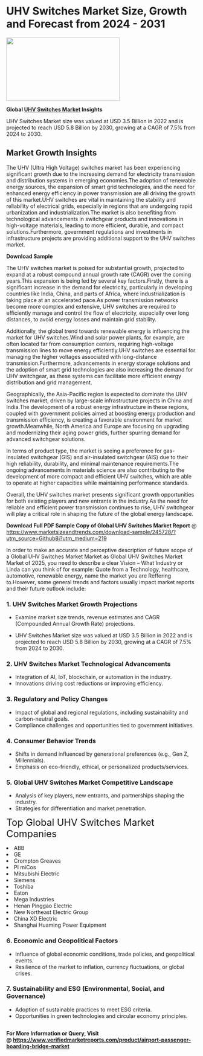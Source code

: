 <H1>UHV Switches Market Size, Growth and Forecast from 2024 - 2031</H1><img class="aligncenter size-medium wp-image-584254" src="https://thirdeyenews.in/wp-content/uploads/2024/09/Global-Market-Research-300x168.jpeg" alt="" width="300" height="168" /><p><strong>Global&nbsp;<a href="https://www.marketsizeandtrends.com/download-sample/245728/?utm_source=Github8j?utm_medium=219">UHV Switches Market</a> Insights</strong></p><p>UHV Switches Market size was valued at USD 3.5 Billion in 2022 and is projected to reach USD 5.8 Billion by 2030, growing at a CAGR of 7.5% from 2024 to 2030.</p><p><h2>Market Growth Insights</h2> <p>The UHV (Ultra High Voltage) switches market has been experiencing significant growth due to the increasing demand for electricity transmission and distribution systems in emerging economies.The adoption of renewable energy sources, the expansion of smart grid technologies, and the need for enhanced energy efficiency in power transmission are all driving the growth of this market.UHV switches are vital in maintaining the stability and reliability of electrical grids, especially in regions that are undergoing rapid urbanization and industrialization.The market is also benefiting from technological advancements in switchgear products and innovations in high-voltage materials, leading to more efficient, durable, and compact solutions.Furthermore, government regulations and investments in infrastructure projects are providing additional support to the UHV switches market.</p> <p><strong>Download Sample</strong></p> <p>The UHV switches market is poised for substantial growth, projected to expand at a robust compound annual growth rate (CAGR) over the coming years.This expansion is being led by several key factors.Firstly, there is a significant increase in the demand for electricity, particularly in developing countries like India, China, and parts of Africa, where industrialization is taking place at an accelerated pace.As power transmission networks become more complex and extensive, UHV switches are required to efficiently manage and control the flow of electricity, especially over long distances, to avoid energy losses and maintain grid stability.</p> <p>Additionally, the global trend towards renewable energy is influencing the market for UHV switches.Wind and solar power plants, for example, are often located far from consumption centers, requiring high-voltage transmission lines to move energy efficiently.UHV switches are essential for managing the higher voltages associated with long-distance transmission.Furthermore, advancements in energy storage solutions and the adoption of smart grid technologies are also increasing the demand for UHV switchgear, as these systems can facilitate more efficient energy distribution and grid management.</p> <p>Geographically, the Asia-Pacific region is expected to dominate the UHV switches market, driven by large-scale infrastructure projects in China and India.The development of a robust energy infrastructure in these regions, coupled with government policies aimed at boosting energy production and transmission efficiency, is creating a favorable environment for market growth.Meanwhile, North America and Europe are focusing on upgrading and modernizing their aging power grids, further spurring demand for advanced switchgear solutions.</p> <p>In terms of product type, the market is seeing a preference for gas-insulated switchgear (GIS) and air-insulated switchgear (AIS) due to their high reliability, durability, and minimal maintenance requirements.The ongoing advancements in materials science are also contributing to the development of more compact and efficient UHV switches, which are able to operate at higher capacities while maintaining performance standards.</p> <p>Overall, the UHV switches market presents significant growth opportunities for both existing players and new entrants in the industry.As the need for reliable and efficient power transmission continues to rise, UHV switchgear will play a critical role in shaping the future of the global energy landscape.</p> <p><span class=""><strong>Download Full PDF Sample Copy of Global UHV Switches Market Report</strong> @ <a href="https://www.marketsizeandtrends.com/download-sample/245728/?utm_source=Github8j?utm_medium=219" target="_blank">https://www.marketsizeandtrends.com/download-sample/245728/?utm_source=Github8j?utm_medium=219</a></span></p><p>In order to make an accurate and perceptive description of future scope of a Global&nbsp;UHV Switches Market Market as Global&nbsp;UHV Switches Market Market of 2025, you need to describe a clear Vision &ndash; What Industry or Linda can you think of for example: Quote from a Technology, healthcare, automotive, renewable energy, name the market you are Reffering to.However, some general trends and factors usually impact market reports and their future outlook include:</p><h3>1.&nbsp;<strong>UHV Switches Market Growth Projections</strong></h3><ul><li>Examine market size trends, revenue estimates and CAGR (Compounded Annual Growth Rate) projections.</li><li><p>UHV Switches Market size was valued at USD 3.5 Billion in 2022 and is projected to reach USD 5.8 Billion by 2030, growing at a CAGR of 7.5% from 2024 to 2030.</p></li></ul><h3>2.&nbsp;<strong>UHV Switches Market Technological Advancements</strong></h3><ul><li>Integration of AI, IoT, blockchain, or automation in the industry.</li><li>Innovations driving cost reductions or improving efficiency.</li></ul><h3>3.&nbsp;<strong>Regulatory and Policy Changes</strong></h3><ul><li>Impact of global and regional regulations, including sustainability and carbon-neutral goals.</li><li>Compliance challenges and opportunities tied to government initiatives.</li></ul><h3>4.&nbsp;<strong>Consumer Behavior Trends</strong></h3><ul><li>Shifts in demand influenced by generational preferences (e.g., Gen Z, Millennials).</li><li>Emphasis on eco-friendly, ethical, or personalized products/services.</li></ul><h3>5.&nbsp;<strong>Global UHV Switches Market Competitive Landscape</strong></h3><ul><li>Analysis of key players, new entrants, and partnerships shaping the industry.</li><li>Strategies for differentiation and market penetration.</li></ul><p data-pm-slice="1 1 []"><span style="color: inherit; font-family: inherit; font-size: 25px;">Top Global UHV Switches Market Companies</span></p><div class="" data-test-id=""><p><li>ABB</li><li> GE</li><li> Crompton Greaves</li><li> PI miCos</li><li> Mitsubishi Electric</li><li> Siemens</li><li> Toshiba</li><li> Eaton</li><li> Mega Industries</li><li> Henan Pinggao Electric</li><li> New Northeast Electric Group</li><li> China XD Electric</li><li> Shanghai Huaming Power Equipment</li></p></div><h3>6.&nbsp;<strong>Economic and Geopolitical Factors</strong></h3><ul><li>Influence of global economic conditions, trade policies, and geopolitical events.</li><li>Resilience of the market to inflation, currency fluctuations, or global crises.</li></ul><h3>7.&nbsp;<strong>Sustainability and ESG (Environmental, Social, and Governance)</strong></h3><ul><li>Adoption of sustainable practices to meet ESG criteria.</li><li>Opportunities in green technologies and circular economy principles.</li></ul><h2><strong style="font-size: 14px;">For More Information or Query, Visit @&nbsp;</strong><a style="background-color: #ffffff; font-size: 14px;" href="https://www.marketsizeandtrends.com/report/uhv-switches-market/" target="_blank">https://www.verifiedmarketreports.com/product/airport-passenger-boarding-bridge-market</a></h2>